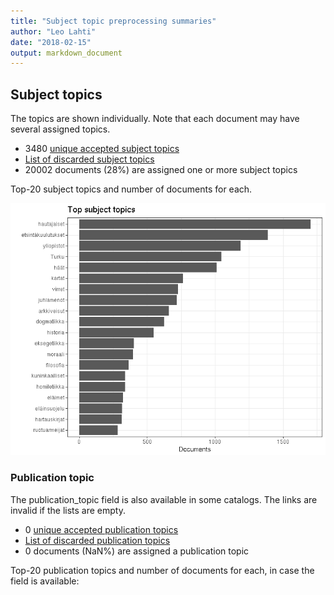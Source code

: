 ```yaml
---
title: "Subject topic preprocessing summaries"
author: "Leo Lahti"
date: "2018-02-15"
output: markdown_document
---
```


## Subject topics

The topics are shown individually. Note that each document may have
several assigned topics.



  * 3480 [unique accepted subject topics](output.tables/subject_topic_accepted.csv)
  * [List of discarded subject topics](output.tables/subject_topic_discarded.csv)
  * 20002 documents (28%) are assigned one or more subject topics 


Top-20 subject topics and number of documents for each.

![plot of chunk summarytopics22](figure/summarytopics22-1.png)

### Publication topic

The publication_topic field is also available in some catalogs. The links are invalid if the lists are empty.



  * 0 [unique accepted publication topics](output.tables/publication_topic_accepted.csv)
  * [List of discarded publication topics](output.tables/publication_topic_discarded.csv)
  * 0 documents (NaN%) are assigned a publication topic 

Top-20 publication topics and number of documents for each, in
case the field is available:


